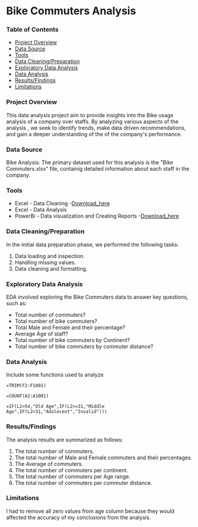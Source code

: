 # Bike Commuters Analysis

### Table of Contents

- [Project Overview](#project-overview)
- [Data Source](#data-source)
- [Tools](#tools)
- [Data Cleaning/Preparation](#data-cleaning/preparation)
- [Exploratory Data Analysis](#exploratory-data-analysis)
- [Data Analysis](#data-analysis)
- [Results/Findings](#results/findings)
- [Limitations](#limitations)

### Project Overview

This data analysis project aim to provide insights into the Bike usage analysis of a company over staffs. By analyzing various aspects of the analysis , we seek to identify trends, make data driven recommendations, and gain a deeper understanding of the of the company's performance.

### Data Source

Bike Analysis: The primary dataset used for this analysis is the "Bike Commuters.xlsx" file, containig detailed information about each staff in the company.

### Tools

- Excel - Data Cleaning
 -[Download_here](https://microsoft.com)
- Excel - Data Analysis
- PowerBi - Data visualization and Creating Reports
 -[Download_here](https://microsoft.com/powerbi)


 ### Data Cleaning/Preparation

  In the initial data preparation phase, we performed the following tasks:
  1. Data loading and inspection.
  2. Handling missing values.
  3. Data cleaning and formatting.

  
  ### Exploratory Data Analysis

  EDA involved exploring the Bike Commuters data to answer key questions, such as:

  - Total number of commuters?
  - Total number of bike commuters?
  - Total Male and Female and their percentage?
  - Average Age of staff?
  - Total number of bike commuters by Continent?
  - Total number of bike commuters by commuter distance?

### Data Analysis

Include some functions used to analyze 
```Excel
=TRIM(F2:F1001)

=COUNT(A2:A1001)

=IF(L2>54,"Old Age",IF(L2>=31,"Middle Age",IF(L2<31,"Adolecent","Invalid")))
```

### Results/Findings

The analysis results are summarized as follows:
1. The total number of commuters.
2. The total number of Male and Female commuters and their percentages.
3. The Average of commuters.
4. The total number of commuters per continent.
5. The total number of commuters per Age range.
6. The total number of commuters per commuter distance.

### Limitations

I had to remove all zero values from age column because they would affected the accuracy of my conclusions from the analysis.

